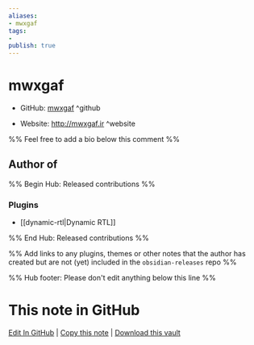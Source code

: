 ```yaml
---
aliases:
- mwxgaf
tags:
- 
publish: true
---
```


# mwxgaf

- GitHub: [mwxgaf](https://github.com/mwxgaf/) ^github
<!-- - Discord: `@` ^discord-->
- Website: <http://mwxgaf.ir> ^website
<!-- - [[Publish sites|Publish site]]: <https://> ^publish-->

%% Feel free to add a bio below this comment %%


## Author of

%% Begin Hub: Released contributions %%
### Plugins
- [[dynamic-rtl|Dynamic RTL]]

%% End Hub: Released contributions %%

%% Add links to any plugins, themes or other notes that the author has created but are not (yet) included in the `obsidian-releases` repo %%

<!--
### Unlisted plugins
-->

<!--
### Others
-->

<!--
## Sponsor this author
-->

<!-- - [[GitHub sponsors]]: [Sponsor @mwxgaf on GitHub Sponsors](https://github.com/sponsors/mwxgaf) ^github-sponsor-->
<!-- - [[Buy me a coffee]]: <https://> ^buy-me-a-coffee-->
<!-- - [[PayPal]]: <https://> ^paypal-->
<!-- - [[Patreon]]: <https://> ^patreon-->

<!--
## Follow this author
-->

<!-- - [[YouTube Channels|On YouTube]]: <https://> ^youtube-->
<!-- - Twitter: <https://> ^twitter-->
<!-- - ... -->

%% Hub footer: Please don't edit anything below this line %%

# This note in GitHub

<span class="git-footer">[Edit In GitHub](https://github.dev/obsidian-community/obsidian-hub/blob/main/01%20-%20Community/People/mwxgaf.md "git-hub-edit-note") | [Copy this note](https://raw.githubusercontent.com/obsidian-community/obsidian-hub/main/01%20-%20Community/People/mwxgaf.md "git-hub-copy-note") | [Download this vault](https://github.com/obsidian-community/obsidian-hub/archive/refs/heads/main.zip "git-hub-download-vault") </span>

